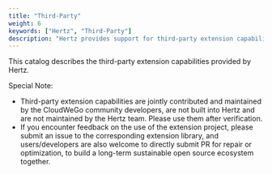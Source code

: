 ```yaml
---
title: "Third-Party"
weight: 6
keywords: ["Hertz", "Third-Party"]
description: "Hertz provides support for third-party extension capabilities."
---
```


This catalog describes the third-party extension capabilities provided by Hertz.

Special Note:
- Third-party extension capabilities are jointly contributed and maintained by the CloudWeGo community developers, are not built into Hertz and are not maintained by the Hertz team. Please use them after verification.
- If you encounter feedback on the use of the extension project, please submit an issue to the corresponding extension library, and users/developers are also welcome to directly submit PR for repair or optimization, to build a long-term sustainable open source ecosystem together.

